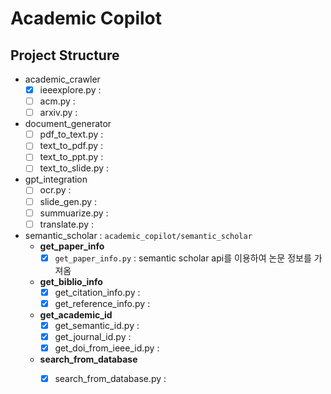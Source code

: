 # Academic Copilot

## Project Structure

- academic_crawler
  -[x] ieeexplore.py : 
  -[ ] acm.py : <!-- TODO -->
  -[ ] arxiv.py : <!-- TODO -->
- document_generator
  -[ ] pdf_to_text.py : <!-- TODO -->
  -[ ] text_to_pdf.py : <!-- TODO -->
  -[ ] text_to_ppt.py : <!-- TODO -->
  -[ ] text_to_slide.py : <!-- TODO -->
- gpt_integration
  -[ ] ocr.py : <!-- TODO -->
  -[ ] slide_gen.py : <!-- TODO -->
  -[ ] summuarize.py : <!-- TODO -->
  -[ ] translate.py : <!-- TODO -->
- semantic_scholar : `academic_copilot/semantic_scholar`
  - **get_paper_info**
    -[x] `get_paper_info.py` : semantic scholar api를 이용하여 논문 정보를 가져옴
  - **get_biblio_info**
    -[x] get_citation_info.py : 
    -[x] get_reference_info.py : 
  - **get_academic_id**
    -[x] get_semantic_id.py : 
    -[x] get_journal_id.py : 
    -[x] get_doi_from_ieee_id.py : 
  - **search_from_database**
    -[x] search_from_database.py :



